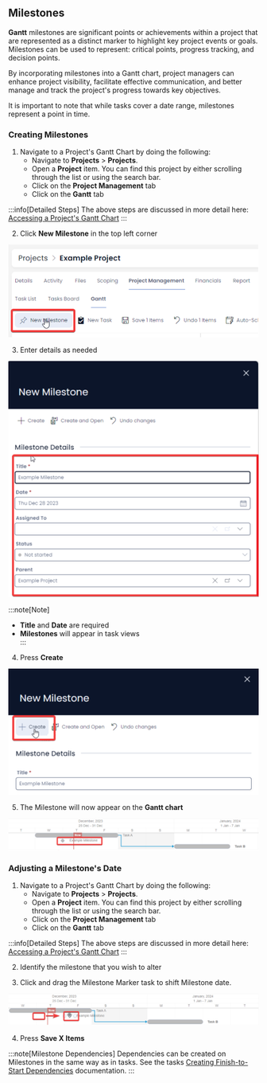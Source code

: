 ## Milestones

**Gantt** milestones are significant points or achievements within a project that are represented as a distinct marker to highlight key project events or goals. Milestones can be used to represent: critical points, progress tracking, and decision points.

By incorporating milestones into a Gantt chart, project managers can enhance project visibility, facilitate effective communication, and better manage and track the project's progress towards key objectives.

It is important to note that while tasks cover a date range, milestones represent a point in time.

### Creating Milestones

1. Navigate to a Project's Gantt Chart by doing the following:
    - Navigate to **Projects** &gt; **Projects**.
    - Open a **Project** item. You can find this project by either scrolling through the list or using the search bar.  
    - Click on the **Project Management** tab  
    - Click on the **Gantt** tab  

:::info[Detailed Steps]
The above steps are discussed in more detail here: [Accessing a Project's Gantt Chart](<#accessing-a-projects-gantt-chart>)
:::

2. Click **New Milestone** in the top left corner  

![iA screenshot showing the location of the "New Milestone" button, indicating to user to click this to add a milestone to the Project / Gantt](<Milestone New.png>)

3. Enter details as needed 

![A screenshot showing the create screen of a milestone and the relevant fields](<Milestone Create Screen.png>)

:::note[Note]
- **Title** and **Date** are required
- **Milestones** will appear in task views  
:::

4. Press **Create**  

![A screenshot showing the location of the "Create" button on the milestone create screen](<Milestone Create.png>)

5. The Milestone will now appear on the **Gantt chart**  

![A screenshot showing the newly created milestone on the Gantt chart](<Milestone Created.png>)

### Adjusting a Milestone's Date

1. Navigate to a Project's Gantt Chart by doing the following:
    - Navigate to **Projects** &gt; **Projects**.
    - Open a **Project** item. You can find this project by either scrolling through the list or using the search bar.  
    - Click on the **Project Management** tab  
    - Click on the **Gantt** tab  

:::info[Detailed Steps]
The above steps are discussed in more detail here: [Accessing a Project's Gantt Chart](<#accessing-a-projects-gantt-chart>)
:::

2. Identify the milestone that you wish to alter

3. Click and drag the Milestone Marker task to shift Milestone date.

![A screenshot showing how to click and drag a Milestone to different location on the Gantt and thus change its date](<Milestone Adjusting.png>)

4. Press **Save X Items**  

:::note[Milestone Dependencies]
Dependencies can be created on Milestones in the same way as in tasks. See the tasks [Creating Finish-to-Start Dependencies](</docs/Rapid/2-Rapid Standard/5-Project Management/1-Working With Projects/4-Using the Project Gantt Chart/4-Using the Project Gantt Chart.md#creating-finish-to-start-dependencies-on-a-projects-gantt-chart>) documentation.
:::